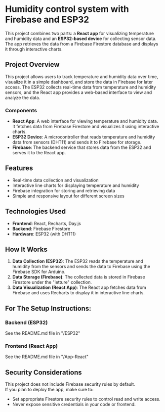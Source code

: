 
# Humidity control system with Firebase and ESP32
This project combines two parts: a **React app** for visualizing temperature and humidity data and an **ESP32-based device** for collecting sensor data.
The app retrieves the data from a Firebase Firestore database and displays it through interactive charts.

## Project Overview
This project allows users to track temperature and humidity data over time, visualize it in a simple dashboard, and store the data in Firebase for later access.
The ESP32 collects real-time data from temperature and humidity sensors, and the React app provides a web-based interface to view and analyze the data.

### Components
- **React App**: A web interface for viewing temperature and humidity data. It fetches data from Firebase Firestore and visualizes it using interactive charts.
- **ESP32 Device**: A microcontroller that reads temperature and humidity data from sensors (DHT11) and sends it to Firebase for storage.
- **Firebase**: The backend service that stores data from the ESP32 and serves it to the React app.

## Features
- Real-time data collection and visualization
- Interactive line charts for displaying temperature and humidity
- Firebase integration for storing and retrieving data
- Simple and responsive layout for different screen sizes

## Technologies Used
- **Frontend**: React, Recharts, Day.js
- **Backend**: Firebase Firestore
- **Hardware**: ESP32 (with DHT11)

## How It Works
1. **Data Collection (ESP32)**: The ESP32 reads the temperature and humidity from the sensors and sends the data to Firebase using the Firebase SDK for Arduino.
2. **Data Storage (Firebase)**: The collected data is stored in Firebase Firestore under the "letture" collection.
3. **Data Visualization (React App)**: The React app fetches data from Firebase and uses Recharts to display it in interactive line charts.

## For The Setup Instructions:

### Backend (ESP32)
See the README.md file in "/ESP32"

### Frontend (React App)
 See the README.md file in "/App-React"

## Security Considerations
This project does not include Firebase security rules by default.  
If you plan to deploy the app, make sure to:
- Set appropriate Firestore security rules to control read and write access.
- Never expose sensitive credentials in your code or frontend.
